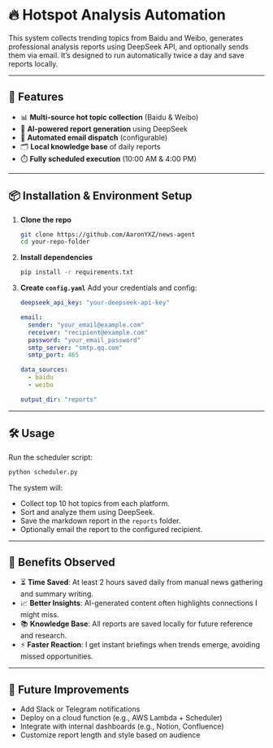 
# 🔥 Hotspot Analysis Automation

This system collects trending topics from Baidu and Weibo, generates professional analysis reports using DeepSeek API, and optionally sends them via email. It’s designed to run automatically twice a day and save reports locally.

---

## 🚀 Features

- 📊 **Multi-source hot topic collection** (Baidu & Weibo)
- 🧠 **AI-powered report generation** using DeepSeek
- 💌 **Automated email dispatch** (configurable)
- 🗂️ **Local knowledge base** of daily reports
- ⏱️ **Fully scheduled execution** (10:00 AM & 4:00 PM)

---

## 📦 Installation & Environment Setup

1. **Clone the repo**
   ```bash
   git clone https://github.com/AaronYXZ/news-agent
   cd your-repo-folder
   ```

2. **Install dependencies**
   ```bash
   pip install -r requirements.txt
   ```

3. **Create `config.yaml`**
   Add your credentials and config:

   ```yaml
   deepseek_api_key: "your-deepseek-api-key"

   email:
     sender: "your_email@example.com"
     receiver: "recipient@example.com"
     password: "your_email_password"
     smtp_server: "smtp.qq.com"
     smtp_port: 465

   data_sources:
     - baidu
     - weibo

   output_dir: "reports"
   ```

---

## 🛠️ Usage

Run the scheduler script:

```bash
python scheduler.py
```

The system will:
- Collect top 10 hot topics from each platform.
- Sort and analyze them using DeepSeek.
- Save the markdown report in the `reports` folder.
- Optionally email the report to the configured recipient.

---

## 🎁 Benefits Observed

- ⏳ **Time Saved**: At least 2 hours saved daily from manual news gathering and summary writing.
- 📈 **Better Insights**: AI-generated content often highlights connections I might miss.
- 📚 **Knowledge Base**: All reports are saved locally for future reference and research.
- ⚡ **Faster Reaction**: I get instant briefings when trends emerge, avoiding missed opportunities.

---

## 🚧 Future Improvements

- Add Slack or Telegram notifications
- Deploy on a cloud function (e.g., AWS Lambda + Scheduler)
- Integrate with internal dashboards (e.g., Notion, Confluence)
- Customize report length and style based on audience

